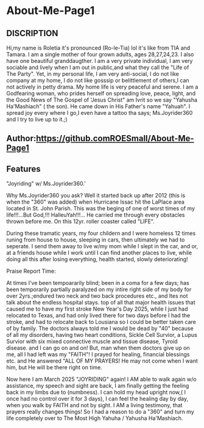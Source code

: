 # About-Me-Page1

## DISCRIPTION
Hi,my name is Roletia it's pronounced (Ro-le-Tia) lol it's like from TIA and Tamara. I am a single mother of four grown adults, ages 28,27,24,23. I also have one beautiful granddaugther. I am a very private individual, I am very sociable and lively when I am out in public,and what they call the "Life of The Party". Yet, in my personal life, I am very anti-social, I do not like company at my home, I do not like gosssip or belittlement of others,I can not actively in petty drama. My home life is very peaceful and serene. I am a Godfearing woman, who prides herself on spreading love, peace, light, and the Good News of The Gospel of 'Jesus Christ" am Ivrit so we say "Yahusha Ha'Mashiach" ( the son). He came down in His Father's name "Yahuah". I spread joy every where I go,I even have a tattoo tha says; Ms.Joyrider360 and I try to live up to it.;)

## Author:https://github.comROESmall/About-Me-Page1 

## Features

"Joyriding" w/ Ms.Joyrider360.'

Why Ms.Joyrider360 you ask? Well it started back up after 2012 (this is when the "360" was added) when Hurricane Issac hit the LaPlace area located in St. John Parish. This was the beging of one of worst times of my life!!!...But God,!!! HalleuYah!!!... He carried me through every obstacles thrown before me. On this 12yr. roller coaster called "LIFE". 

During these tramatic years, my four childern and I were homeless 12 times runing from house to house, sleeping in cars, then ultimately we had to seperate. I send them away to live w/my mom while I slept in the car, and or, at a friends house while I work until I can find another places to live, while doing all this after losing everything, 
health started, slowly deteriorating!

Praise Report Time:

At times I've been tempoararily blind; been in a coma for a few days; has been temporarily partially paralyzed on my intire right side of my body for over 2yrs.;endured two neck and two back procedures etc., and ltes not talk about the endless hospital stays.  top of all that major health issues that caused me to have my first stroke New Year's Day 2025, while I just had relocated to Texas, and had only lived there for two days before I had the stroke, and had to relocate back to Lousiana so I could be better taken care of by family. The doctors always told me I would be dead by "40"  because of all my disorders, having two heart conditions, Sickle Cell Survior, a Lupus Survior with six mixed connective muscle and tissue disease, Tyroid disease. and I can go on and on! But, man when them doctors give up on me, all I had left was my "FAITH"! I prayed for healing, financial blessings etc. and He answered "ALL OF MY PRAYERS! He may not come when I want him, but He will be there right on time.

Now here I am March 2025 "JOYRIDING" again! I AM able to walk again w/o assistance, my speech and sight are back, I am finally getting the feeling back in my limbs due to (numbness). I can hold my head upright now,( I once had no control over it for 3 days), I can feel the healing day by day, when you walk by FAITH and not by sight. I AM a living testimony, that prayers really changes things! So I had a reason to do a "360" and turn my life completely over to The Most High Yahuha / Yahusha Ha'Mashiach. 

